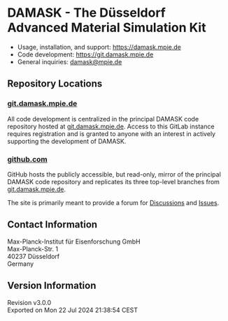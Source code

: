 # DAMASK - The Düsseldorf Advanced Material Simulation Kit

- Usage, installation, and support: https://damask.mpie.de
- Code development: https://git.damask.mpie.de
- General inquiries: damask@mpie.de


## Repository Locations

### [git.damask.mpie.de](https://git.damask.mpie.de)

All code development is centralized in the principal DAMASK code repository hosted at [git.damask.mpie.de](https://git.damask.mpie.de).
Access to this GitLab instance requires registration and is granted to anyone with an interest in actively supporting the development of DAMASK.

### [github.com](https://github.com/damask-multiphysics)

GitHub hosts the publicly accessible, but read-only, mirror of the principal DAMASK code repository and replicates its three top-level branches from [git.damask.mpie.de](https://git.damask.mpie.de).

The site is primarily meant to provide a forum for [Discussions](https://github.com/damask-multiphysics/DAMASK/discussions) and [Issues](https://github.com/damask-multiphysics/DAMASK/issues).


## Contact Information

Max-Planck-Institut für Eisenforschung GmbH  
Max-Planck-Str. 1  
40237 Düsseldorf  
Germany  

## Version Information

Revision v3.0.0  
Exported on Mon 22 Jul 2024 21:38:54 CEST  

